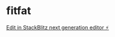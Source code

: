 # fitfat

[Edit in StackBlitz next generation editor ⚡️](https://stackblitz.com/~/github.com/MehmetFaahem/fitfat)